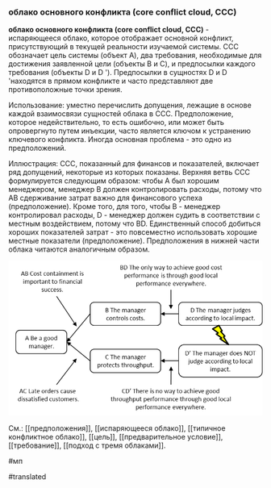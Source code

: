 ### облако основного конфликта (core conflict cloud, CCC)

**облако основного конфликта (core conflict cloud, CCC)** - испаряющееся облако, которое отображает основной конфликт, присутствующий в текущей реальности изучаемой системы. CCC обозначает цель системы (объект A), два требования, необходимые для достижения заявленной цели (объекты B и C), и предпосылки каждого требования (объекты D и D \'). Предпосылки в сущностях D и D \'находятся в прямом конфликте и часто представляют две противоположные точки зрения.

Использование: уместно перечислить допущения, лежащие в основе каждой взаимосвязи сущностей облака в CCC. Предположение, которое недействительно, то есть ошибочно, или может быть опровергнуто путем инъекции, часто является ключом к устранению ключевого конфликта. Иногда основная проблема - это одно из предположений.

Иллюстрация: CCC, показанный для финансов и показателей, включает ряд допущений, некоторые из которых показаны. Верхняя ветвь CCC формулируется следующим образом: чтобы A был хорошим менеджером, менеджер B должен контролировать расходы, потому что AB сдерживание затрат важно для финансового успеха (предположение). Кроме того, для того, чтобы B - менеджер контролировал расходы, D - менеджер должен судить в соответствии с местным воздействием, потому что BD. Единственный способ добиться хороших показателей затрат - это повсеместно использовать хорошие местные показатели (предположение). Предположения в нижней части облака читаются аналогичным образом.

![](images/image27.png)

См.: [[предположения]], [[испаряющееся облако]], [[типичное конфликтное облако]], [[цель]], [[предварительное условие]], [[требование]], [[подход с тремя облаками]].

#мп

#translated
